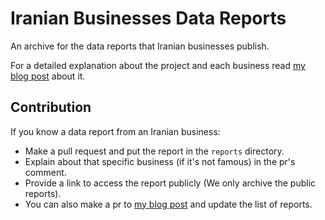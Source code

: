# Iranian Businesses Data Reports
An archive for the data reports that Iranian businesses publish.

For a detailed explanation about the project and each business read [my blog post](https://datanerd.blog/fa/iranian-businesses-data-reports/) about it.

## Contribution
If you know a data report from an Iranian business:
- Make a pull request and put the report in the `reports` directory.
- Explain about that specific business (if it's not famous) in the pr's comment.
- Provide a link to access the report publicly (We only archive the public reports).
- You can also make a pr to [my blog post](https://github.com/saeedesmaili/saeed-esmaili/blob/main/content/blog/iranian-businesses-data-reports/index.fa.md) and update the list of reports.

